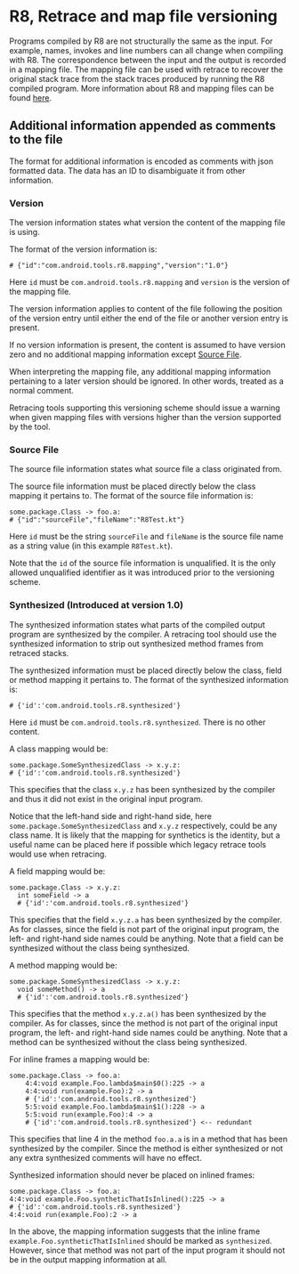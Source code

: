 # R8, Retrace and map file versioning

Programs compiled by R8 are not structurally the same as the input. For example,
names, invokes and line numbers can all change when compiling with R8. The
correspondence between the input and the output is recorded in a mapping file.
The mapping file can be used with retrace to recover the original stack trace
from the stack traces produced by running the R8 compiled program. More
information about R8 and mapping files can be found
[here](https://developer.android.com/studio/build/shrink-code#decode-stack-trace).

## Additional information appended as comments to the file

The format for additional information is encoded as comments with json formatted
data. The data has an ID to disambiguate it from other information.

### Version

The version information states what version the content of the mapping file is
using.

The format of the version information is:
```
# {"id":"com.android.tools.r8.mapping","version":"1.0"}
```
Here `id` must be `com.android.tools.r8.mapping` and `version` is the version of
the mapping file.

The version information applies to content of the file following the position of
the version entry until either the end of the file or another version entry is
present.

If no version information is present, the content is assumed to have version
zero and no additional mapping information except [Source File](#source-file).

When interpreting the mapping file, any additional mapping information
pertaining to a later version should be ignored. In other words, treated as a
normal comment.

Retracing tools supporting this versioning scheme should issue a warning when
given mapping files with versions higher than the version supported by the tool.

### Source File

The source file information states what source file a class originated from.

The source file information must be placed directly below the class mapping it
pertains to. The format of the source file information is:
```
some.package.Class -> foo.a:
# {"id":"sourceFile","fileName":"R8Test.kt"}
```
Here `id` must be the string `sourceFile` and `fileName` is the source file name
as a string value (in this example `R8Test.kt`).

Note that the `id` of the source file information is unqualified. It is the only
allowed unqualified identifier as it was introduced prior to the versioning
scheme.

### Synthesized (Introduced at version 1.0)

The synthesized information states what parts of the compiled output program are
synthesized by the compiler. A retracing tool should use the synthesized
information to strip out synthesized method frames from retraced stacks.

The synthesized information must be placed directly below the class, field or
method mapping it pertains to. The format of the synthesized information is:
```
# {'id':'com.android.tools.r8.synthesized'}
```
Here `id` must be `com.android.tools.r8.synthesized`. There is no other content.

A class mapping would be:
```
some.package.SomeSynthesizedClass -> x.y.z:
# {'id':'com.android.tools.r8.synthesized'}
```
This specifies that the class `x.y.z` has been synthesized by the compiler and
thus it did not exist in the original input program.

Notice that the left-hand side and right-hand side, here
`some.package.SomeSynthesizedClass` and `x.y.z` respectively, could be any class
name. It is likely that the mapping for synthetics is the identity, but a useful
name can be placed here if possible which legacy retrace tools would use when
retracing.

A field mapping would be:
```
some.package.Class -> x.y.z:
  int someField -> a
  # {'id':'com.android.tools.r8.synthesized'}
```
This specifies that the field `x.y.z.a` has been synthesized by the compiler. As
for classes, since the field is not part of the original input program, the
left- and right-hand side names could be anything. Note that a field can be
synthesized without the class being synthesized.

A method mapping would be:
```
some.package.SomeSynthesizedClass -> x.y.z:
  void someMethod() -> a
  # {'id':'com.android.tools.r8.synthesized'}
```
This specifies that the method `x.y.z.a()` has been synthesized by the compiler.
As for classes, since the method is not part of the original input program, the
left- and right-hand side names could be anything. Note that a method can be
synthesized without the class being synthesized.

For inline frames a mapping would be:
```
some.package.Class -> foo.a:
    4:4:void example.Foo.lambda$main$0():225 -> a
    4:4:void run(example.Foo):2 -> a
    # {'id':'com.android.tools.r8.synthesized'}
    5:5:void example.Foo.lambda$main$1():228 -> a
    5:5:void run(example.Foo):4 -> a
    # {'id':'com.android.tools.r8.synthesized'} <-- redundant
```
This specifies that line 4 in the method `foo.a.a` is in a method that has
been synthesized by the compiler. Since the method is either synthesized or not
any extra synthesized comments will have no effect.

Synthesized information should never be placed on inlined frames:
```
some.package.Class -> foo.a:
4:4:void example.Foo.syntheticThatIsInlined():225 -> a
# {'id':'com.android.tools.r8.synthesized'}
4:4:void run(example.Foo):2 -> a
```
In the above, the mapping information suggests that the inline frame
`example.Foo.syntheticThatIsInlined` should be marked as `synthesized`. However,
since that method was not part of the input program it should not be in the
output mapping information at all.

